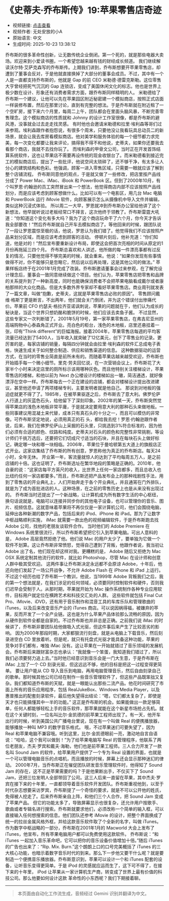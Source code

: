 # 《史蒂夫·乔布斯传》19:苹果零售店奇迹

- 视频链接: [点击查看](https://www.bilibili.com/video/BV1hUWbz1EG9)
- 视频作者: 无处安放的小A
- 原始语言: 中文
- 生成时间: 2025-10-23 13:38:12

乔布斯的很多革命性创新，让无数传统企业倒闭。第一个死的，就是那些电器大卖场。欢迎来到小爱读书圈，一个希望您越来越有钱的财经成长频道。
我们继续解读沃尔特·艾萨克森写的乔布斯传。上期我们讲到，乔布斯想要开苹果零售店，却遭到了董事会反对，于是他就直接换掉了大部分的董事会成员。不过，其中有一个人是一直都支持乔布斯的，他就是 Gap 的前 CEO 米勒德·德雷克斯勒。这位零售大亨曾经把死气沉沉的 Gap 连锁店，变成了美国休闲文化的标志。他也是世界上极少数在设计、形象还有消费者需求方面，跟乔布斯同样精明的人。
米勒德给了乔布斯一个建议，让他可以先在苹果园区附近秘密建一个模拟商店，按照正式店面一样装修布置，然后在那里讨论，直到有完整的想法。于是乔布斯就在附近租了一个空旷房，接下来六个月里，每周二上午，团队都会在里面头脑风暴，不断完善零售理念。这个模拟商店的性质就和 Johnny 的设计工作室很像，都是乔布斯的避风港，没事就会过去走走找灵感。
有时他也会邀请米勒德和拉里·埃利森等哥们过来参观。埃利森跟作者抱怨说，有很多个周末，只要他没让我看玩具总动员二的新场景，就会让我去库房看模拟商店。他对美学和服务体验的每一个细节都力求完美，每一次变化都要让我来评论，搞得我不得不和他说，史蒂夫，如果你还要我去看那个商店，我就不去找你玩了。
而埃利森的甲骨文公司，当时正在开发首饰结算系统软件，这也让苹果店不需要再设传统的现金收银台了。而米勒德看到接近完工的模拟商店后，提出了一些批评，他说空间太琐碎了，还不够干净，有太多让人分心的建筑结构和色彩。他强调，顾客一进入零售区域，只需要一眼就应该了解到整个店铺流程。
乔布斯同意他的观点，于是就又做了一些修改，把店里按产品线分成了 Power Mac、iMac、iBook 和 PowerBook 区。但到了2000年10月，有个叫罗恩·约翰逊的员工突然冒出来一个想法，他觉得商店内部不应该按照产品线划分，而是应该考虑到顾客想做什么。比如可以有一个电影区，用几台 Mac 电脑和 PowerBook 运行 iMovie 软件，向顾客展示怎么从摄像机中导入文件并编辑，类似这种沉浸式体验。
所以周二一大早，罗恩就冲到乔布斯办公室给他讲了这个新想法，他早就听说过老板经常口不择言，这次他终于领教了。乔布斯雷霆大吼道：“你知道这个变化有多大吗？我为了这个商店玩命干了六个月，你今天才告诉我全部要改！”然后乔布斯就自己开车去模拟商店了。等他回来的时候，跟团队说了一段让罗恩震惊至极的话，他说，罗恩认为我们错了。他觉得我们不应该按照产品来划分区域，而是应该考虑到顾客的活动。
停顿片刻后，他补充道：“你们知道，他是对的！”然后宣布要重新设计布局，即使这会把首次亮相的时间从原定的1月份再拖延三四个月。
乔布斯总喜欢和人讲述，他所做的每一件漂亮事都有过反复的情况，只要他觉得不够完美的时候，就会重来。他说：“如果你发现有些事情做得不对，你不能够只是忽略它，然后说以后再处理，这是其他公司的做法。”
苹果样板店终于在2001年1月完成了改装。乔布斯邀请董事会过来参观，在了解完设计理念后，董事会一致同意继续做这个项目。他们认为，苹果零售店把零售和品牌的关系提升到了一种新高度，同时也能确保消费者不会把苹果电脑看成戴尔或者康柏那样的大众化商品。但是大多数外界专家却不看好苹果零售店。商业周刊就发表了一篇文章，叫做“抱歉，史蒂夫，这就是苹果零售店必败的原因”。
零售顾问戴维·格斯丁更是断言，不出两年，他们就会关门倒闭，并为这个错误付出惨痛代价。苹果前 CFO 约瑟夫·格拉齐亚诺讽刺说，苹果的问题就在于，他们认为成长的秘诀是，当这个世界只想奶酪和脆饼的时候，他们应该去卖鱼子酱。
不过显然，这些专家又一次判断错了。2001年5月19号，第一家苹果零售店，在弗吉尼亚州的高端购物中心泰森角正式开业。亮白色的柜台，浅色的木地板，店里还悬挂着一张，印有“Think different”的巨幅海报。接着2004年，苹果零售店每週的平均客流量已经达到了5400人，当年收入就突破了12亿美元，创下了零售业的记录。更厉害的是，每家店铺的销量，每隔四分钟就会由拉里·埃利森的软件汇总成电子表格，快速生成关于如何整合制造、供应和销售渠道的信息。
这种数据驱动的运营方式，在当时的零售业简直是前所未有的。而随着苹果店越来越受欢迎，乔布斯也开始插手每一个微小细节。里克·劳夫回忆说，在一次营销会议上，乔布斯花了大家半个小时来决定店里的厕所标示该用哪种灰色。而且他特别关注楼梯设计，苹果零售店的楼梯，和他以前为 Next 办公楼设计的楼梯如出一辙，简洁通透，就好像漂浮在空中一样。乔布斯每去一个正在建设的店铺，都会对楼梯设计提出改进建议，甚至他还申请了两项楼梯专利，主要发明者就是他自己。
那说到对地板的强迫症就更不得了了。1985年，在被苹果驱逐之后，乔布斯去了意大利。佛罗伦萨人行道上的灰蓝色石头，给他留下了深刻印象。2002年的某一天，乔布斯突然觉得苹果店的浅色木地板非常平庸，于是就决定要用意大利的那种石头来做地板。一些同事建议用混凝土来代替，成本只有真石头的十分之一，而且可以模仿的非常像。可乔布斯坚定地说，必须用真正的石
头，都给我去挖！罗恩·约翰逊跟作者说，后来，我们在佛罗伦萨山上采掘的石头里，只挑选到3%符合标准的，因为他们必须有合适的颜色、纹路和纯度。史蒂夫对石头的颜色和完整性非常挑剔，等设计师们千挑万选后，还要把它们切成尺寸适当的石块，并且在每块石头上做好标记，确定哪一块和哪一块相临。2006年，苹果位于曼哈顿第五大道上的旗舰店正式开业。这家店集结了乔布斯的所有创意，罗恩称他为真正的乔布斯店。每天24小时，全年无休。
开业第一年，客流量就惊人的达到了平均每周五万人，是之前店铺的十倍。这也证明了，乔布斯选址在繁华地段的策略是正确的。2010年，他自豪的说：“这家店每平方英尺的收入，比世界上任何一家店都多，而且总收入也比纽约任何一家店都要多。”而且，乔布斯还把产品发布会上的那种戏剧性手法，用到了零售店的开业典礼上，人们开始奔走于各个开业典礼，并且通宵在门外排队，就是为了成为首批进店的人。这种场景，在之前的零售历史上也是从来没有出现过的。
乔布斯当时还提出了一个新战略，让计算机成为所有数字生活的中心枢纽，换句话说就是，电脑可以连接并同步你的其他电子设备，也可以管理你的音乐、图片、视频信息。这就意味着苹果将不再仅仅是一家计算机公司，他们会围绕电脑，延伸出各种新潮的数字产品，包括后来的 iPod、iPhone 和 iPad。那为了让数字中枢战略顺利实施， iMac 就需要一款出色的视频编辑软件，于是乔布斯跑去找 Adobe 公司，找他的老朋友谈软件合作。
当时他们的 Adobe Premiere 在 Windows 系统里很流行，所以乔布斯希望把它引入到苹果电脑。可出人意料的是， Adobe 高层竟然拒绝了他。他们说 Mac 的用户太少了，要单独为它做一个软件不划算。这让乔布斯非常愤怒，觉得自己遭到了背叛，他跟作者说，我当初让 Adobe 出了名，他们现在却这样对我。更糟糕的是， Adobe 随后又拒绝为 Mac OSX 系统定制其他流行的软件，就比如 Photoshop，尽管 Mac 在设计师和创意人群中极其受欢迎。
这两件事让乔布斯决定永远都不会原谅 Adobe，十年后，他还向他们发起了一场公开战争，不允许 Adobe Flash 在 iPhone 和 iPad 上运行。不过这个经历也给了乔布斯一个教训，他说，当1999年 Adobe 背叛我们之后，我的第一个想法就是，在我们涉足的任何领域，必须要同时控制软件和硬件，否则我们迟早会受制于人。从那时期，苹果就开始为 Mac 操作系统制作各种专业应用软件，目标用户就定位在横跨艺术和科技交汇处的人群。
这些软件就包括 Final Cut Pro、iMovie、iDVD，还有用于音乐制作和混音工具的车库乐队和管理歌曲的 iTunes，以及后来改变音乐产业的 iTunes 商店。可以说因祸得福，被嫌弃的苹果，反而开发了一个全产业链。这也是为什么苹果产品体验那么流畅的原因，因为从硬件到软件全都是自家的。不过乔布斯也并非总是正确。之前我们说 iMac 的时候讲了，乔布斯非要团队给他做吸入式光驱，但这件事后来产生了比较恶劣的影响。
因为2000年那段时期，大家都狠流行刻盘，就是从电脑上下载音乐，然后刻录进空白 CD 里放着听。但是呢，就只有托盘式光驱才能具备这种功能，苹果的竞争对手们都有，唯独 iMac 没有。这让苹果在一开始就错过了音乐领域的发展机会。乔布斯后来跟财富杂志也承认：“我就像一个笨蛋，我知道我们错过了，所以我们必须要努力追上去。”当时他已经意识到音乐会是一门大生意，于是乔布斯在 iMac 上加了一个 CD 刻录光驱，但这远远不够，他的目标是把这一过程变得更简单。
要让用户能从 CD 导入音乐到电脑，再用电脑管理音乐，然后自由刻录自己的歌单。那时候其他公司已经在制作一些音乐管理软件了，但这些产品既笨拙又复杂。我们都知道乔布斯的天赋，就是一眼能认出那些二流产品。他花时间研究了市面上所有的音乐应用程序，包括 RealJukeBox、Windows Media Player，以及惠普推出的配套刻录软件，最后他失望得出结论：“嗯，它们都太复杂了，即使是天才也只能搞懂其中一半的功能。”
这正是乔布斯的机会。如果能做出一款足够简单，任何人都能够轻松上手的音乐软件，那苹果就能在这个新星市场抢占先机。就在这个关键时刻，一位名叫比尔·金凯德的前苹果工程师出现了。有一天，他开车出行的时候，听到美国公共广播电台里说，现在有一个叫做 Real 的便携播放器，能够播放一种叫 MP3 的数字音乐格式。
哦，不过苹果迷们可要失望了，因为 Real 和苹果电脑不兼容哦。听到这里，比尔·金凯德眼前一亮，激动地自言自语说：“哈哈，这个我可以做到！”为了给苹果电脑写 Real 的管理程序，他联系了两位老朋友，杰夫·罗宾和戴夫·海勒，他们也是前苹果工程师。三人合力开发了一款名叫 Sound Jam 的软件，给苹果用户提供了一个专为 Real 设置的界面，也就是一个可以管理电脑音乐的点唱机，而且播放的时候，屏幕上还会显示那种迷幻的律动。
2000年7月，当乔布斯正在催促团队研发音乐管理软件时，他得知了 Sound Jam 的存在，这不正是苹果需要的吗？于是他果断出手，不仅买下了 Sound Jam，还把三位发明人全部带回了公司。这三人后来一直留在苹果，其中杰夫·罗宾在接下来的十年里，一直都领导着音乐软件开发团队。乔布斯重视他到，以至于时代杂志想要采访罗宾，乔布斯提了一个奇怪的要求，就是不可以公开他的姓氏，免得被人挖走了。后来乔布斯亲自上阵，和他们三个人合作，把 Sound Jam 变成了苹果产品。
但它的功能太多了，导致屏幕显示也很复杂，还允许用户按歌手、歌曲或者专辑名进行搜索。乔布斯就要求他们，必须改称一个简单的输入框，可以直接输入任何想搜索的信息。他们团队还参考 iMovie 的设计，把整个界面换成了统一的拉丝金属风格外框，并给这款音乐软件取了个全新的名字，叫做 iTunes。作为数字中枢战略的一部分，乔布斯在2001年1月的 Macworld 大会上发布了 iTunes，他宣布，所有苹果电脑用户都可以免费使用这款软件。
乔布斯说：“和 iTunes 一起加入音乐革命吧，它可以把你的音乐设备价值增加十倍。”随后 iTunes 的广告也出来了：“Rip. Mix. Burn.”这个朗朗上口的口号完美概括了 iTunes 的三大核心功能，也暗示着数字音乐时代的到来。那么下一步他又要干什么呢？就是要制造一个便携音乐播放器。乔布斯意识到，苹果可以设计一个和 iTunes 配套的设备，让听音乐变得更简单。于是 iPod 的灵感就应运而生了，这下可不得了，在接下来的十年里， iPod 让苹果从一家计算机生产商，转变成了世界上最有价值的科技公司。那么他要如何设计这款
革命性的小东西呢？我们下期接着聊。

---

> 本页面由自动化工作流生成，音频经过 Gemini 识别并翻译为中文。
